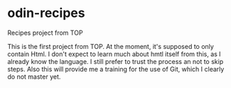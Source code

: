 # odin-recipes
Recipes project from TOP

This is the first project from TOP. At the moment, it's supposed to 
only contain Html. I don't expect to learn much about hmtl itself 
from this, as I already know the language. I still prefer to trust 
the process an not to skip steps. Also this will provide me a training
for the use of Git, which I clearly do not master yet. 